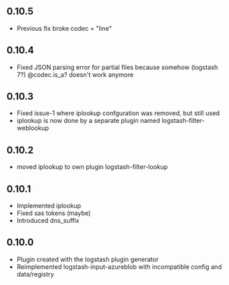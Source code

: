 ## 0.10.5
  - Previous fix broke codec = "line"

## 0.10.4
  - Fixed JSON parsing error for partial files because somehow (logstash 7?) @codec.is_a? doesn't work anymore

## 0.10.3
  - Fixed issue-1 where iplookup confguration was removed, but still used 
  - iplookup is now done by a separate plugin named logstash-filter-weblookup

## 0.10.2
  - moved iplookup to own plugin logstash-filter-lookup

## 0.10.1
  - Implemented iplookup
  - Fixed sas tokens (maybe)
  - Introduced dns_suffix

## 0.10.0
  - Plugin created with the logstash plugin generator
  - Reimplemented logstash-input-azureblob with incompatible config and data/registry
